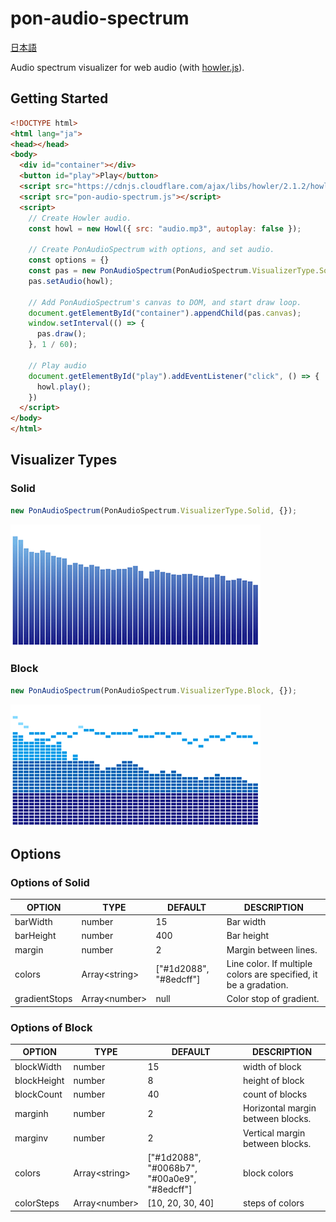# pon-audio-spectrum
[日本語](./README.md)

Audio spectrum visualizer for web audio (with [howler.js](https://howlerjs.com/)).

## Getting Started

```html
<!DOCTYPE html>
<html lang="ja">
<head></head>
<body>
  <div id="container"></div>
  <button id="play">Play</button>
  <script src="https://cdnjs.cloudflare.com/ajax/libs/howler/2.1.2/howler.js"></script>
  <script src="pon-audio-spectrum.js"></script>
  <script>
    // Create Howler audio.
    const howl = new Howl({ src: "audio.mp3", autoplay: false });

    // Create PonAudioSpectrum with options, and set audio.
    const options = {}
    const pas = new PonAudioSpectrum(PonAudioSpectrum.VisualizerType.Solid, options);
    pas.setAudio(howl);

    // Add PonAudioSpectrum's canvas to DOM, and start draw loop.
    document.getElementById("container").appendChild(pas.canvas);
    window.setInterval(() => {
      pas.draw();
    }, 1 / 60);

    // Play audio
    document.getElementById("play").addEventListener("click", () => {
      howl.play();
    })
  </script>
</body>
</html>
```

## Visualizer Types

### Solid

```javascript
new PonAudioSpectrum(PonAudioSpectrum.VisualizerType.Solid, {});
```

![Type solid](images/type-solid.png)

### Block

```javascript
new PonAudioSpectrum(PonAudioSpectrum.VisualizerType.Block, {});
```

![Type block](images/type-block.png)

## Options

### Options of Solid

| OPTION | TYPE | DEFAULT | DESCRIPTION |
|--------|------|---------|-------------|
| barWidth      | number | 15 | Bar width |
| barHeight     | number | 400 | Bar height |
| margin        | number | 2 | Margin between lines. |
| colors        | Array\<string\>| ["#1d2088", "#8edcff"] | Line color. If multiple colors are specified, it be a gradation. |
| gradientStops | Array\<number\> | null | Color stop of gradient. |

### Options of Block

| OPTION | TYPE | DEFAULT | DESCRIPTION |
|--------|------|---------|-------------|
| blockWidth  | number | 15 | width of block |
| blockHeight | number | 8  | height of block |
| blockCount  | number | 40 | count of blocks |
| marginh     | number | 2  | Horizontal margin between blocks. |
| marginv     | number | 2  | Vertical margin between blocks. |
| colors      | Array\<string\> | ["#1d2088", "#0068b7", "#00a0e9", "#8edcff"] | block colors |
| colorSteps  | Array\<number\> | [10, 20, 30, 40] | steps of colors |
